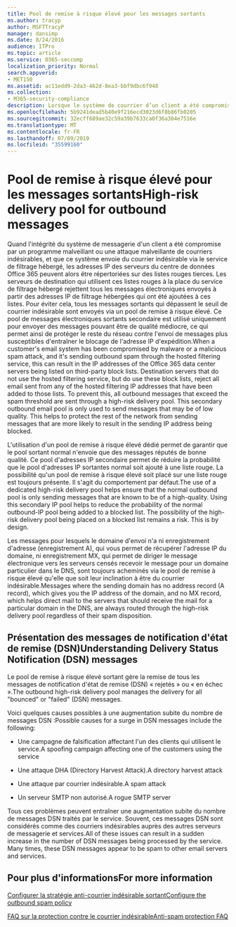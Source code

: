 ```yaml
---
title: Pool de remise à risque élevé pour les messages sortants
ms.author: tracyp
author: MSFTTracyP
manager: dansimp
ms.date: 8/24/2016
audience: ITPro
ms.topic: article
ms.service: O365-seccomp
localization_priority: Normal
search.appverid:
- MET150
ms.assetid: ac11edd9-2da3-462d-8ea3-bbf9dbc6f948
ms.collection:
- M365-security-compliance
description: Lorsque le système de courrier d’un client a été compromis par un programme malveillant ou une attaque de courrier indésirable malveillant, et qu’il envoie du courrier indésirable sortant via le service de filtrage hébergé, les adresses IP des serveurs du centre de données Office 365 sont peut-être référencées dans un bloc tiers. établit.
ms.openlocfilehash: 5b9241dead5b40e9f216ecd3023d6f8b86fb0205
ms.sourcegitcommit: 32ecff689ae32c59a39b7633ca0f36a304e7516e
ms.translationtype: MT
ms.contentlocale: fr-FR
ms.lasthandoff: 07/09/2019
ms.locfileid: "35599160"
---
```

# <a name="high-risk-delivery-pool-for-outbound-messages"></a><span data-ttu-id="8850c-103">Pool de remise à risque élevé pour les messages sortants</span><span class="sxs-lookup"><span data-stu-id="8850c-103">High-risk delivery pool for outbound messages</span></span>

<span data-ttu-id="8850c-p101">Quand l'intégrité du système de messagerie d'un client a été compromise par un programme malveillant ou une attaque malveillante de courriers indésirables, et que ce système envoie du courrier indésirable via le service de filtrage hébergé, les adresses IP des serveurs du centre de données Office 365 peuvent alors être répertoriées sur des listes rouges tierces. Les serveurs de destination qui utilisent ces listes rouges à la place du service de filtrage hébergé rejettent tous les messages électroniques envoyés à partir des adresses IP de filtrage hébergées qui ont été ajoutées à ces listes. Pour éviter cela, tous les messages sortants qui dépassent le seuil de courrier indésirable sont envoyés via un pool de remise à risque élevé. Ce pool de messages électroniques sortants secondaire est utilisé uniquement pour envoyer des messages pouvant être de qualité médiocre, ce qui permet ainsi de protéger le reste du réseau contre l'envoi de messages plus susceptibles d'entraîner le blocage de l'adresse IP d'expédition.</span><span class="sxs-lookup"><span data-stu-id="8850c-p101">When a customer's email system has been compromised by malware or a malicious spam attack, and it's sending outbound spam through the hosted filtering service, this can result in the IP addresses of the Office 365 data center servers being listed on third-party block lists. Destination servers that do not use the hosted filtering service, but do use these block lists, reject all email sent from any of the hosted filtering IP addresses that have been added to those lists. To prevent this, all outbound messages that exceed the spam threshold are sent through a high-risk delivery pool. This secondary outbound email pool is only used to send messages that may be of low quality. This helps to protect the rest of the network from sending messages that are more likely to result in the sending IP address being blocked.</span></span>
  
<span data-ttu-id="8850c-p102">L'utilisation d'un pool de remise à risque élevé dédié permet de garantir que le pool sortant normal n'envoie que des messages réputés de bonne qualité. Ce pool d'adresses IP secondaire permet de réduire la probabilité que le pool d'adresses IP sortantes normal soit ajouté à une liste rouge. La possibilité qu'un pool de remise à risque élevé soit placé sur une liste rouge est toujours présente. Il s'agit du comportement par défaut.</span><span class="sxs-lookup"><span data-stu-id="8850c-p102">The use of a dedicated high-risk delivery pool helps ensure that the normal outbound pool is only sending messages that are known to be of a high-quality. Using this secondary IP pool helps to reduce the probability of the normal outbound-IP pool being added to a blocked list. The possibility of the high-risk delivery pool being placed on a blocked list remains a risk. This is by design.</span></span>
  
<span data-ttu-id="8850c-113">Les messages pour lesquels le domaine d'envoi n'a ni enregistrement d'adresse (enregistrement A), qui vous permet de récupérer l'adresse IP du domaine, ni enregistrement MX, qui permet de diriger le message électronique vers les serveurs censés recevoir le message pour un domaine particulier dans le DNS, sont toujours acheminés via le pool de remise à risque élevé qu'elle que soit leur inclination à être du courrier indésirable.</span><span class="sxs-lookup"><span data-stu-id="8850c-113">Messages where the sending domain has no address record (A record), which gives you the IP address of the domain, and no MX record, which helps direct mail to the servers that should receive the mail for a particular domain in the DNS, are always routed through the high-risk delivery pool regardless of their spam disposition.</span></span>
  
## <a name="understanding-delivery-status-notification-dsn-messages"></a><span data-ttu-id="8850c-114">Présentation des messages de notification d'état de remise (DSN)</span><span class="sxs-lookup"><span data-stu-id="8850c-114">Understanding Delivery Status Notification (DSN) messages</span></span>

<span data-ttu-id="8850c-115">Le pool de remise à risque élevé sortant gère la remise de tous les messages de notification d'état de remise (DSN) « rejetés » ou « en échec ».</span><span class="sxs-lookup"><span data-stu-id="8850c-115">The outbound high-risk delivery pool manages the delivery for all "bounced" or "failed" (DSN) messages.</span></span>
  
<span data-ttu-id="8850c-116">Voici quelques causes possibles à une augmentation subite du nombre de messages DSN :</span><span class="sxs-lookup"><span data-stu-id="8850c-116">Possible causes for a surge in DSN messages include the following:</span></span>
  
- <span data-ttu-id="8850c-117">Une campagne de falsification affectant l'un des clients qui utilisent le service.</span><span class="sxs-lookup"><span data-stu-id="8850c-117">A spoofing campaign affecting one of the customers using the service</span></span>
    
- <span data-ttu-id="8850c-118">Une attaque DHA (Directory Harvest Attack).</span><span class="sxs-lookup"><span data-stu-id="8850c-118">A directory harvest attack</span></span>
    
- <span data-ttu-id="8850c-119">Une attaque par courrier indésirable.</span><span class="sxs-lookup"><span data-stu-id="8850c-119">A spam attack</span></span>
    
- <span data-ttu-id="8850c-120">Un serveur SMTP non autorisé.</span><span class="sxs-lookup"><span data-stu-id="8850c-120">A rogue SMTP server</span></span>
    
<span data-ttu-id="8850c-p103">Tous ces problèmes peuvent entraîner une augmentation subite du nombre de messages DSN traités par le service. Souvent, ces messages DSN sont considérés comme des courriers indésirables auprès des autres serveurs de messagerie et services.</span><span class="sxs-lookup"><span data-stu-id="8850c-p103">All of these issues can result in a sudden increase in the number of DSN messages being processed by the service. Many times, these DSN messages appear to be spam to other email servers and services.</span></span>
  
## <a name="for-more-information"></a><span data-ttu-id="8850c-123">Pour plus d'informations</span><span class="sxs-lookup"><span data-stu-id="8850c-123">For more information</span></span>

[<span data-ttu-id="8850c-124">Configurer la stratégie anti-courrier indésirable sortant</span><span class="sxs-lookup"><span data-stu-id="8850c-124">Configure the outbound spam policy</span></span>](configure-the-outbound-spam-policy.md)
  
[<span data-ttu-id="8850c-125">FAQ sur la protection contre le courrier indésirable</span><span class="sxs-lookup"><span data-stu-id="8850c-125">Anti-spam protection FAQ</span></span>](anti-spam-protection-faq.md)
  

